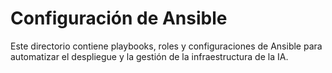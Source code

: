 # Configuración de Ansible

Este directorio contiene playbooks, roles y configuraciones de Ansible para automatizar el despliegue y la gestión de la infraestructura de la IA.
